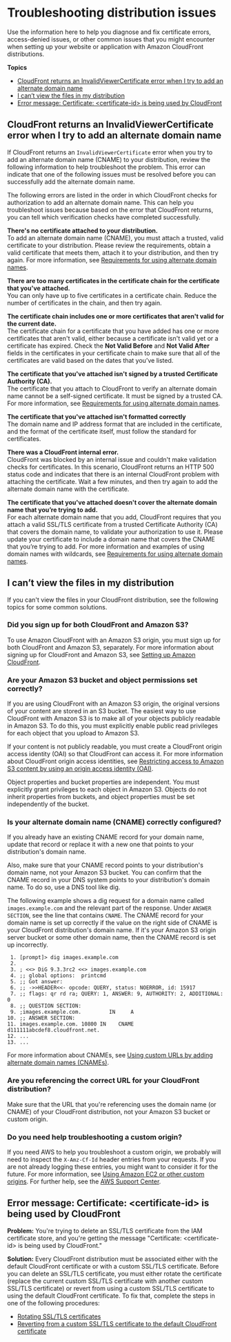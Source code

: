 # Troubleshooting distribution issues<a name="troubleshooting-distributions"></a>

Use the information here to help you diagnose and fix certificate errors, access\-denied issues, or other common issues that you might encounter when setting up your website or application with Amazon CloudFront distributions\.

**Topics**
+ [CloudFront returns an InvalidViewerCertificate error when I try to add an alternate domain name](#troubleshooting-distributions-certificates)
+ [I can’t view the files in my distribution](#troubleshooting-web-distribution)
+ [Error message: Certificate: <certificate\-id> is being used by CloudFront](#troubleshooting-certificate-error)

## CloudFront returns an InvalidViewerCertificate error when I try to add an alternate domain name<a name="troubleshooting-distributions-certificates"></a>

If CloudFront returns an `InvalidViewerCertificate` error when you try to add an alternate domain name \(CNAME\) to your distribution, review the following information to help troubleshoot the problem\. This error can indicate that one of the following issues must be resolved before you can successfully add the alternate domain name\. 

The following errors are listed in the order in which CloudFront checks for authorization to add an alternate domain name\. This can help you troubleshoot issues because based on the error that CloudFront returns, you can tell which verification checks have completed successfully\.

**There's no certificate attached to your distribution\.**  
To add an alternate domain name \(CNAME\), you must attach a trusted, valid certificate to your distribution\. Please review the requirements, obtain a valid certificate that meets them, attach it to your distribution, and then try again\. For more information, see [Requirements for using alternate domain names](CNAMEs.md#alternate-domain-names-requirements)\.

**There are too many certificates in the certificate chain for the certificate that you've attached\.**  
You can only have up to five certificates in a certificate chain\. Reduce the number of certificates in the chain, and then try again\.

**The certificate chain includes one or more certificates that aren't valid for the current date\.**  
The certificate chain for a certificate that you have added has one or more certificates that aren't valid, either because a certificate isn't valid yet or a certificate has expired\. Check the **Not Valid Before** and **Not Valid After** fields in the certificates in your certificate chain to make sure that all of the certificates are valid based on the dates that you’ve listed\.

**The certificate that you've attached isn't signed by a trusted Certificate Authority \(CA\)\.**  
The certificate that you attach to CloudFront to verify an alternate domain name cannot be a self\-signed certificate\. It must be signed by a trusted CA\. For more information, see [Requirements for using alternate domain names](CNAMEs.md#alternate-domain-names-requirements)\.

**The certificate that you've attached isn't formatted correctly**  
The domain name and IP address format that are included in the certificate, and the format of the certificate itself, must follow the standard for certificates\.

**There was a CloudFront internal error\.**  
CloudFront was blocked by an internal issue and couldn't make validation checks for certificates\. In this scenario, CloudFront returns an HTTP 500 status code and indicates that there is an internal CloudFront problem with attaching the certificate\. Wait a few minutes, and then try again to add the alternate domain name with the certificate\.

**The certificate that you've attached doesn't cover the alternate domain name that you’re trying to add\.**  
For each alternate domain name that you add, CloudFront requires that you attach a valid SSL/TLS certificate from a trusted Certificate Authority \(CA\) that covers the domain name, to validate your authorization to use it\. Please update your certificate to include a domain name that covers the CNAME that you’re trying to add\. For more information and examples of using domain names with wildcards, see [Requirements for using alternate domain names](CNAMEs.md#alternate-domain-names-requirements)\.

## I can’t view the files in my distribution<a name="troubleshooting-web-distribution"></a>

If you can't view the files in your CloudFront distribution, see the following topics for some common solutions\.

### Did you sign up for both CloudFront and Amazon S3?<a name="Troubleshooting.SigningUp"></a>

To use Amazon CloudFront with an Amazon S3 origin, you must sign up for both CloudFront and Amazon S3, separately\. For more information about signing up for CloudFront and Amazon S3, see [Setting up Amazon CloudFront](setting-up-cloudfront.md)\.

### Are your Amazon S3 bucket and object permissions set correctly?<a name="Troubleshooting.Permissions"></a>

If you are using CloudFront with an Amazon S3 origin, the original versions of your content are stored in an S3 bucket\. The easiest way to use CloudFront with Amazon S3 is to make all of your objects publicly readable in Amazon S3\. To do this, you must explicitly enable public read privileges for each object that you upload to Amazon S3\.

If your content is not publicly readable, you must create a CloudFront origin access identity \(OAI\) so that CloudFront can access it\. For more information about CloudFront origin access identities, see [Restricting access to Amazon S3 content by using an origin access identity \(OAI\)](private-content-restricting-access-to-s3.md)\.

Object properties and bucket properties are independent\. You must explicitly grant privileges to each object in Amazon S3\. Objects do not inherit properties from buckets, and object properties must be set independently of the bucket\.

### Is your alternate domain name \(CNAME\) correctly configured?<a name="Troubleshooting.CNAME"></a>

If you already have an existing CNAME record for your domain name, update that record or replace it with a new one that points to your distribution's domain name\.

Also, make sure that your CNAME record points to your distribution's domain name, not your Amazon S3 bucket\. You can confirm that the CNAME record in your DNS system points to your distribution's domain name\. To do so, use a DNS tool like dig\.

The following example shows a dig request for a domain name called `images.example.com` and the relevant part of the response\. Under `ANSWER SECTION`, see the line that contains `CNAME`\. The CNAME record for your domain name is set up correctly if the value on the right side of CNAME is your CloudFront distribution's domain name\. If it's your Amazon S3 origin server bucket or some other domain name, then the CNAME record is set up incorrectly\.

```
 1. [prompt]> dig images.example.com
 2. 
 3. ; <<> DiG 9.3.3rc2 <<> images.example.com
 4. ;; global options:	printcmd
 5. ;; Got answer:
 6. ;; ->>HEADER<<- opcode: QUERY, status: NOERROR, id: 15917
 7. ;; flags: qr rd ra; QUERY: 1, ANSWER: 9, AUTHORITY: 2, ADDITIONAL: 0
 8. ;; QUESTION SECTION:
 9. ;images.example.com.		 IN		A
10. ;; ANSWER SECTION:
11. images.example.com. 10800 IN	CNAME	d111111abcdef8.cloudfront.net.
12. ...
13. ...
```

For more information about CNAMEs, see [Using custom URLs by adding alternate domain names \(CNAMEs\)](CNAMEs.md)\.

### Are you referencing the correct URL for your CloudFront distribution?<a name="Troubleshooting.URL"></a>

Make sure that the URL that you're referencing uses the domain name \(or CNAME\) of your CloudFront distribution, not your Amazon S3 bucket or custom origin\. 

### Do you need help troubleshooting a custom origin?<a name="Troubleshooting.CustomOrigin"></a>

If you need AWS to help you troubleshoot a custom origin, we probably will need to inspect the `X-Amz-Cf-Id` header entries from your requests\. If you are not already logging these entries, you might want to consider it for the future\. For more information, see [Using Amazon EC2 or other custom origins](DownloadDistS3AndCustomOrigins.md#concept_CustomOrigin)\. For further help, see the [AWS Support Center](https://console.aws.amazon.com/support/home?#/)\.

## Error message: Certificate: <certificate\-id> is being used by CloudFront<a name="troubleshooting-certificate-error"></a>

**Problem:** You're trying to delete an SSL/TLS certificate from the IAM certificate store, and you're getting the message "Certificate: <certificate\-id> is being used by CloudFront\."

**Solution:** Every CloudFront distribution must be associated either with the default CloudFront certificate or with a custom SSL/TLS certificate\. Before you can delete an SSL/TLS certificate, you must either rotate the certificate \(replace the current custom SSL/TLS certificate with another custom SSL/TLS certificate\) or revert from using a custom SSL/TLS certificate to using the default CloudFront certificate\. To fix that, complete the steps in one of the following procedures:
+ [Rotating SSL/TLS certificates](cnames-and-https-rotate-certificates.md)
+ [Reverting from a custom SSL/TLS certificate to the default CloudFront certificate](cnames-and-https-revert-to-cf-certificate.md)